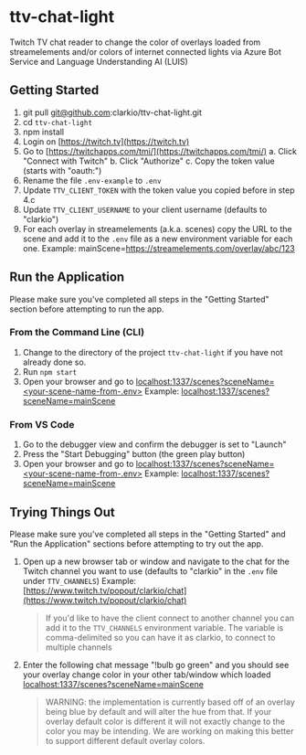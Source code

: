 # ttv-chat-light

Twitch TV chat reader to change the color of overlays loaded from streamelements and/or colors of internet connected lights via Azure Bot Service and Language Understanding AI (LUIS)

## Getting Started

1. git pull git@github.com:clarkio/ttv-chat-light.git
2. cd `ttv-chat-light`
3. npm install
4. Login on [https://twitch.tv](https://twitch.tv)
5. Go to [https://twitchapps.com/tmi/](https://twitchapps.com/tmi/)
   a. Click "Connect with Twitch"
   b. Click "Authorize"
   c. Copy the token value (starts with "oauth:")
6. Rename the file `.env-example` to `.env`
7. Update `TTV_CLIENT_TOKEN` with the token value you copied before in step 4.c
8. Update `TTV_CLIENT_USERNAME` to your client username (defaults to "clarkio")
9. For each overlay in streamelements (a.k.a. scenes) copy the URL to the scene and add it to the `.env` file as a new environment variable for each one.
   Example: mainScene=https://streamelements.com/overlay/abc/123

## Run the Application

Please make sure you've completed all steps in the "Getting Started" section before attempting to run the app.

### From the Command Line (CLI)

1. Change to the directory of the project `ttv-chat-light` if you have not already done so.
2. Run `npm start`
3. Open your browser and go to [localhost:1337/scenes?sceneName=<your-scene-name-from-.env>](localhost:1337/scenes?sceneName=)
   Example: [localhost:1337/scenes?sceneName=mainScene](localhost:1337/scenes?sceneName=mainScene)

### From VS Code

1. Go to the debugger view and confirm the debugger is set to "Launch"
2. Press the "Start Debugging" button (the green play button)
3. Open your browser and go to [localhost:1337/scenes?sceneName=<your-scene-name-from-.env>](localhost:1337/scenes?sceneName=)
   Example: [localhost:1337/scenes?sceneName=mainScene](localhost:1337/scenes?sceneName=mainScene)

## Trying Things Out

Please make sure you've completed all steps in the "Getting Started" and "Run the Application" sections before attempting to try out the app.

1. Open up a new browser tab or window and navigate to the chat for the Twitch channel you want to use (defaults to "clarkio" in the `.env` file under `TTV_CHANNELS`)
   Example: [https://www.twitch.tv/popout/clarkio/chat](https://www.twitch.tv/popout/clarkio/chat)
   > If you'd like to have the client connect to another channel you can add it to the `TTV_CHANNELS` environment variable. The variable is comma-delimited so you can have it as clarkio,<your channel name> to connect to multiple channels
2. Enter the following chat message "!bulb go green" and you should see your overlay change color in your other tab/window which loaded [localhost:1337/scenes?sceneName=mainScene](localhost:1337/scenes?sceneName=mainScene)
   > WARNING: the implementation is currently based off of an overlay being blue by default and will alter the hue from that. If your overlay default color is different it will not exactly change to the color you may be intending. We are working on making this better to support different default overlay colors.
